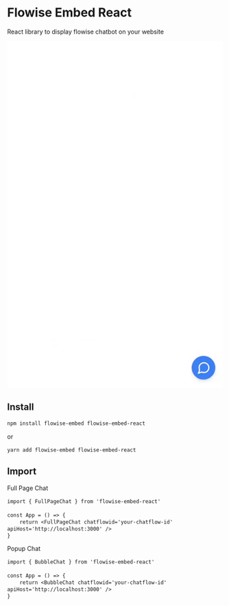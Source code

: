 <!-- markdownlint-disable MD030 -->

# Flowise Embed React

React library to display flowise chatbot on your website

![Flowise](https://github.com/FlowiseAI/FlowiseChatEmbed/blob/main/images/ChatEmbed.gif?raw=true)

## Install

```bash
npm install flowise-embed flowise-embed-react
```

or

```bash
yarn add flowise-embed flowise-embed-react
```

## Import

Full Page Chat

```tsx
import { FullPageChat } from 'flowise-embed-react'

const App = () => {
    return <FullPageChat chatflowid='your-chatflow-id' apiHost='http://localhost:3000' />
}
```

Popup Chat

```tsx
import { BubbleChat } from 'flowise-embed-react'

const App = () => {
    return <BubbleChat chatflowid='your-chatflow-id' apiHost='http://localhost:3000' />
}
```
